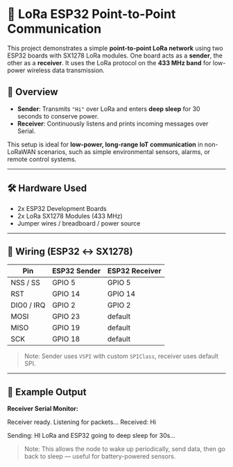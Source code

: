 # 📡 LoRa ESP32 Point-to-Point Communication

This project demonstrates a simple **point-to-point LoRa network** using two ESP32 boards with SX1278 LoRa modules. One board acts as a **sender**, the other as a **receiver**. It uses the LoRa protocol on the **433 MHz band** for low-power wireless data transmission.

## 📡 Overview

- **Sender**: Transmits `"Hi"` over LoRa and enters **deep sleep** for 30 seconds to conserve power.
- **Receiver**: Continuously listens and prints incoming messages over Serial.

This setup is ideal for **low-power, long-range IoT communication** in non-LoRaWAN scenarios, such as simple environmental sensors, alarms, or remote control systems.

---

## 🛠 Hardware Used

- 2x ESP32 Development Boards
- 2x LoRa SX1278 Modules (433 MHz)
- Jumper wires / breadboard / power source

---

## 🔌 Wiring (ESP32 ↔ SX1278)

| Pin       | ESP32 Sender | ESP32 Receiver |
|-----------|--------------|----------------|
| NSS / SS  | GPIO 5       | GPIO 5         |
| RST       | GPIO 14      | GPIO 14        |
| DIO0 / IRQ| GPIO 2       | GPIO 2         |
| MOSI      | GPIO 23      | default        |
| MISO      | GPIO 19      | default        |
| SCK       | GPIO 18      | default        |

> Note: Sender uses `VSPI` with custom `SPIClass`, receiver uses default SPI.

---

## 🧪 Example Output

**Receiver Serial Monitor:**

Receiver ready.
Listening for packets...
Received: Hi

Sending: HI
LoRa and ESP32 going to deep sleep for 30s...

> Note: This allows the node to wake up periodically, send data, then go back to sleep — useful for battery-powered sensors.
